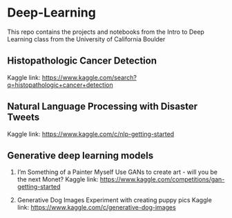 # Deep-Learning
This repo contains the projects and notebooks from the Intro to Deep Learning class from the University of California Boulder

## Histopathologic Cancer Detection
Kaggle link: https://www.kaggle.com/search?q=histopathologic+cancer+detection

## Natural Language Processing with Disaster Tweets
Kaggle link: https://www.kaggle.com/c/nlp-getting-started

## Generative deep learning models

1. I’m Something of a Painter Myself
Use GANs to create art - will you be the next Monet?
Kaggle link: https://www.kaggle.com/competitions/gan-getting-started

3. Generative Dog Images
Experiment with creating puppy pics
Kaggle link: https://www.kaggle.com/c/generative-dog-images


